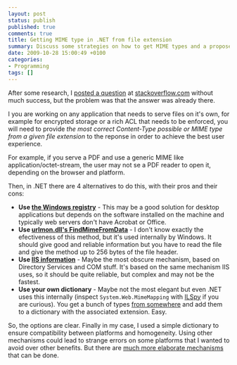 ```yaml
---
layout: post
status: publish
published: true
comments: true
title: Getting MIME type in .NET from file extension
summary: Discuss some strategies on how to get MIME types and a proposes a solution based on a dictionary of known extensions
date: 2009-10-28 15:00:49 +0100
categories:
- Programming
tags: []
---
```

After some research, I [posted a question](http://stackoverflow.com/questions/1612767/file-extensions-and-mime-types-in-net) at [stackoverflow.com](http://stackoverflow.com/) without much success, but the problem was that the answer was already there.

I you are working on any application that needs to serve files on it's own, for example for encrypted storage or a rich ACL that needs to be enforced, you will need to provide _the most correct Content-Type possible or MIME type from a given file extension_ to the reponse in order to achieve the best user experience.

For example, if you serve a PDF and use a generic MIME like application/octet-stream, the user may not se a PDF reader to open it, depending on the browser and platform.

Then, in .NET there are 4 alternatives to do this, with their pros and their cons:

* **Use [the Windows registry](http://stackoverflow.com/questions/1029740/get-a-mime-from-an-extention/1029796#1029796)** - This may be a good solution for desktop applications but depends on the software installed on the machine and typically web servers don't have Acrobat or Office.
* **Use [urlmon.dll's FindMimeFromData](http://stackoverflow.com/questions/58510/using-net-how-can-you-find-the-mime-type-of-a-file-based-on-the-file-signature/58570#58570)** - I don't know exactly the efectiveness of this method, but it's used internally by Windows. It should give good and reliable information but you have to read the file and give the method up to 256 bytes of the file header.
* **Use [IIS information](http://stackoverflow.com/questions/174888/asp-net-iis6-how-to-search-the-servers-mime-map/174988#174988)** - Maybe the most obscure mechanism, based on Directory Services and COM stuff. It's based on the same mechanism IIS uses, so it should be quite reliable, but complex and may not be the fastest.
* **Use your own dictionary** - Maybe not the most elegant but even .NET uses this internally (inspect `System.Web.MimeMapping` with [ILSpy](http://ilspy.net/) if you are curious). You get a bunch of types [from somewhere](http://svn.apache.org/repos/asf/httpd/httpd/trunk/docs/conf/mime.types) and add them to a dictionary with the associated extension. Easy.

So, the options are clear. Finally in my case, I used a simple dictionary to ensure compatibility between platforms and homogeneity. Using other mechanisms could lead to strange errors on some platforms that I wanted to avoid over other benefits. But there are [much more elaborate mechanisms](http://stackoverflow.com/questions/1612767/file-extensions-and-mime-types-in-net/1623612#1623612) that can be done.